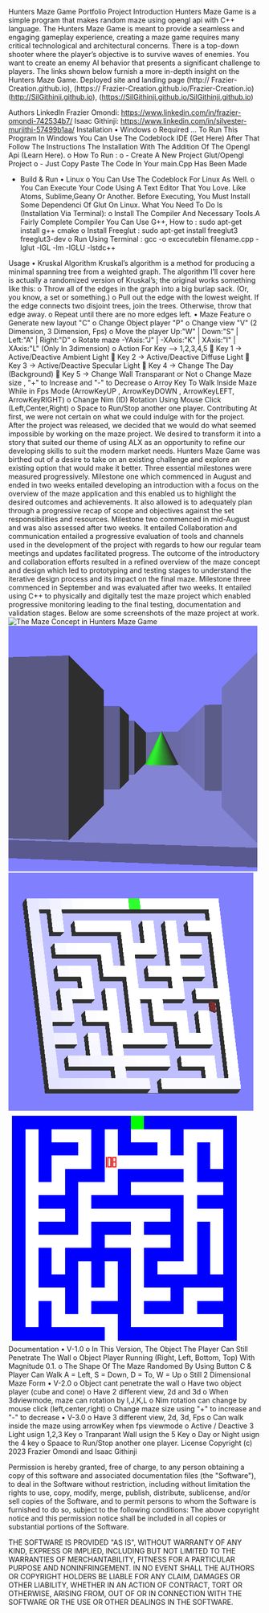 Hunters Maze Game 
Portfolio Project
Introduction
Hunters Maze Game is a simple program that makes random maze using opengl api with C++ language. The Hunters Maze Game is meant to provide a seamless and engaging gameplay experience, creating a maze game requires many critical technological and architectural concerns. There is a top-down shooter where the player’s objective is to survive waves of enemies. You want to create an enemy AI behavior that presents a significant challenge to players.
The links shown below furnish a more in-depth insight on the Hunters Maze Game.
Deployed site and landing page
(http:// Frazier-Creation.github.io), (https:// Frazier-Creation.github.io/Frazier-Creation.io)
(http://SilGithinji.github.io), (https://SilGithinji.github.io/SilGithinji.github.io)

Authors LinkedIn
Frazier Omondi: https://www.linkedin.com/in/frazier-omondi-742534b7/
Isaac Githinji: https://www.linkedin.com/in/silvester-muriithi-57499b1aa/
Installation
•	Windows
o	Required ... To Run This Program In Windows You Can Use The Codeblock IDE (Get Here) After That Follow The Instructions The Installation With The Addition Of The Opengl Api (Learn Here).
o	How To Run :
o	- Create A New Project Glut/Opengl Project
o	- Just Copy Paste The Code In Your main.Cpp Has Been Made
- Build & Run
•	Linux
o	You Can Use The Codeblock For Linux As Well.
o	You Can Execute Your Code Using A Text Editor That You Love. Like Atoms, Sublime,Geany Or Another.
Before Executing, You Must Install Some Dependenci Of Glut On Linux. What You Need To Do Is (Installation Via Terminal):
o	Install The Compiler And Necessary Tools.A Fairly Complete Compiler You Can Use G++, How to :
sudo apt-get install g++ cmake 
o	Install Freeglut :
sudo apt-get install freeglut3 freeglut3-dev
o	Run Using Terminal :
gcc -o excecutebin filename.cpp -lglut -lGL -lm -lGLU -lstdc++

Usage
•	Kruskal Algorithm
Kruskal’s algorithm is a method for producing a minimal spanning tree from a weighted graph. The algorithm I’ll cover here is actually a randomized version of Kruskal’s; the original works something like this:
o	Throw all of the edges in the graph into a big burlap sack. (Or, you know, a set or something.)
o	Pull out the edge with the lowest weight. If the edge connects two disjoint trees, join the trees. Otherwise, throw that edge away.
o	Repeat until there are no more edges left. 
•	Maze Feature
o	Generate new layout "C"
o	Change Object player "P"
o	Change view "V" (2 Dimension, 3 Dimension, Fps)
o	Move the player Up:"W" | Down:"S" | Left:"A" | Right:"D"
o	Rotate maze -YAxis:"J" | -XAxis:"K" | XAxis:"I" | XAxis:"L" (Only In 3dimension)
o	Action For Key --> 1,2,3,4,5
	Key 1 -> Active/Deactive Ambient Light
	Key 2 -> Active/Deactive Diffuse Light
	Key 3 -> Active/Deactive Specular Light
	Key 4 -> Change The Day (Background)
	Key 5 -> Change Wall Transparant or Not
o	Change Maze size , "+" to Increase and "-" to Decrease
o	Arroy Key To Walk Inside Maze While in Fps Mode (ArrowKeyUP , ArrowKeyDOWN , ArrowKeyLEFT, ArrowKeyRIGHT)
o	Change Nim (ID) Rotation Using Mouse Click (Left,Center,Right)
o	Space to Run/Stop another one player.
Contributing
At first, we were not certain on what we could indulge with for the project. After the project was released, we decided that we would do what seemed impossible by working on the maze project. We desired to transform it into a story that suited our theme of using ALX as an opportunity to refine our developing skills to suit the modern market needs. Hunters Maze Game was birthed out of a desire to take on an existing challenge and explore an existing option that would make it better.
Three essential milestones were measured progressively. Milestone one which commenced in August and ended in two weeks entailed developing an introduction with a focus on the overview of the maze application and this enabled us to highlight the desired outcomes and achievements. It also allowed is to adequately plan through a progressive recap of scope and objectives against the set responsibilities and resources.
Milestone two commenced in mid-August and was also assessed after two weeks. It entailed Collaboration and communication entailed a progressive evaluation of tools and channels used in the development of the project with regards to how our regular team meetings and updates facilitated progress. The outcome of the introductory and collaboration efforts resulted in a refined overview of the maze concept and design which led to prototyping and testing stages to understand the iterative design process and its impact on the final maze.
Milestone three commenced in September and was evaluated after two weeks. It entailed using C++ to physically and digitally test the maze project which enabled progressive monitoring leading to the final testing, documentation and validation stages.
Below are some screenshots of the maze project at work.
![The Maze Concept in Hunters Maze Game](./images/Maze_Concept.jpg)
![The Hunters Maze Game concept shown in screenshot 1](./images/screenshot1.png)
![The Hunters Maze Game concept shown in screenshot 2](./images/screenshot2.png)
![The Hunters Maze Game concept shown in screenshot 3](./images/screenshot3.png)
Documentation
•	V-1.0
o	In This Version, The Object The Player Can Still Penetrate The Wall
o	Object Player Running (Right, Left, Bottom, Top) With Magnitude 0.1.
o	The Shape Of The Maze Randomed By Using Button C & Player Can Walk A = Left, S = Down, D = To, W = Up
o	Still 2 Dimensional Maze Form
•	V-2.0
o	Object cant penetrate the wall
o	Have two object player (cube and cone)
o	Have 2 different view, 2d and 3d
o	When 3dviewmode, maze can rotation by I,J,K,L
o	Nim rotation can change by mouse click (left,center,right)
o	Change maze size using "+" to increase and "-" to decrease
•	V-3.0
o	Have 3 different view, 2d, 3d, Fps
o	Can walk inside the maze using arrowKey when fps viewmode
o	Active / Deactive 3 Light usign 1,2,3 Key
o	Tranparant Wall usign the 5 Key
o	Day or Night usign the 4 key
o	Spaace to Run/Stop another one player.
License
Copyright (c) 2023 Frazier Omondi and Isaac Githinji

Permission is hereby granted, free of charge, to any person obtaining a copy of this software and associated documentation files (the "Software"), to deal in the Software without restriction, including without limitation the rights to use, copy, modify, merge, publish, distribute, sublicense, and/or sell copies of the Software, and to permit persons to whom the Software is furnished to do so, subject to the following conditions:
The above copyright notice and this permission notice shall be included in all copies or substantial portions of the Software.

THE SOFTWARE IS PROVIDED "AS IS", WITHOUT WARRANTY OF ANY KIND, EXPRESS OR IMPLIED, INCLUDING BUT NOT LIMITED TO THE WARRANTIES OF MERCHANTABILITY, FITNESS FOR A PARTICULAR PURPOSE AND NONINFRINGEMENT. IN NO EVENT SHALL THE AUTHORS OR COPYRIGHT HOLDERS BE LIABLE FOR ANY CLAIM, DAMAGES OR OTHER LIABILITY, WHETHER IN AN ACTION OF CONTRACT, TORT OR OTHERWISE, ARISING FROM, OUT OF OR IN CONNECTION WITH THE SOFTWARE OR THE USE OR OTHER DEALINGS IN THE SOFTWARE.

